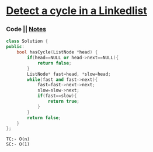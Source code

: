 # [Detect a cycle in a Linkedlist](https://leetcode.com/problems/linked-list-cycle/)

### Code || [Notes](https://drive.google.com/file/d/1K81dPr10I5cM8KXHrojKW_YBg6U5w07O/view?usp=sharing)

``` .cpp
class Solution {
public:
    bool hasCycle(ListNode *head) {
        if(head==NULL or head->next==NULL){
            return false;
        }
        ListNode* fast=head, *slow=head;
        while(fast and fast->next){
            fast=fast->next->next;
            slow=slow->next;
            if(fast==slow){
                return true;
            }
        }
        return false;
    }
};
```

```
TC:- O(n)
SC:- O(1)
```
